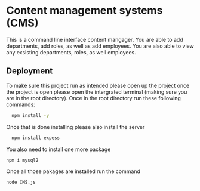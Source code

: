 
# Content management systems (CMS)

This is a command line interface content mangager.
You are able to add departments, add roles, as well as add employees.
You are also able to view any exsisting departments, roles, as well employees.




## Deployment

To make sure this project run as intended please open up the project
once the project is open please open the intergrated terminal (making sure you are in the root directory).
Once in the root directory run these following commands:

```bash
  npm install -y 
```

Once that is done installing please also install the server
```bash
  npm install expess
```

You also need to install one more package
```bash
npm i mysql2
```

Once all those pakages  are installed run the command
```bash
node CMS.js
```
